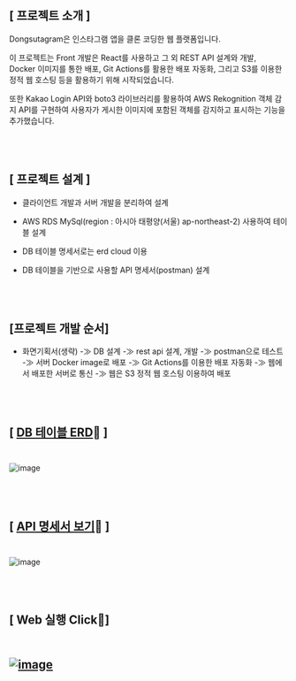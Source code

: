 [ 프로젝트 소개 ]
---
Dongsutagram은 인스타그램 앱을 클론 코딩한 웹 플랫폼입니다.

이 프로젝트는 Front 개발은 React를 사용하고 그 외 REST API 설계와 개발, <br>Docker 이미지를 통한 배포, Git Actions를 활용한 배포 자동화,
그리고 S3를 이용한 정적 웹 호스팅 등을 활용하기 위해 시작되었습니다.

또한 Kakao Login API와 boto3 라이브러리를 활용하여 AWS Rekognition 객체 감지 API를 구현하여 사용자가 게시한 이미지에 포함된 객체를 감지하고 표시하는 기능을 추가했습니다.<br><br><br><br>
## [ 프로젝트 설계 ]
* 클라이언트 개발과 서버 개발을 분리하여 설계

* AWS RDS MySql(region : 아시아 태평양(서울) ap-northeast-2) 사용하여 테이블 설계

* DB 테이블 명세서로는 erd cloud 이용

* DB 테이블을 기반으로 사용할 API 명세서(postman) 설계 <br><br><br><br>

## [프로젝트 개발 순서]
* 화면기획서(생략) -≫ DB 설계 -≫ rest api 설계, 개발 -≫ postman으로 테스트 -≫ 서버 Docker image로 배포 -≫ Git Actions를 이용한 배포 자동화 -≫ 웹에서 배포한 서버로 통신 -≫ 웹은 S3 정적 웹 호스팅 이용하여 배포 <br><br><br><br>

## [ [DB 테이블 ERD](https://www.erdcloud.com/d/qhoGo5ockkJvrPFha)🔽 ]<br><br>
![image](https://github.com/Yeomdongsu/insta_web_front/assets/117874997/2b007a64-497f-4562-9901-75fd480bf974)<br><br><br><br>

## [ [API 명세서 보기](https://documenter.getpostman.com/view/31597978/2sA2r813Tv)🔽 ]<br><br>
![image](https://github.com/Yeomdongsu/insta_web_front/assets/117874997/dc6e4c84-dc0f-4cb9-b5a9-558203cee81e)<br><br><br><br>

## [ Web 실행 Click🔽] <br><br>

## [![image](https://github.com/Yeomdongsu/insta_web_front/assets/117874997/8a3c3405-e3e4-4398-b35b-2f04a3c10f27)](http://dzsx20-insta-web.s3-website.ap-northeast-2.amazonaws.com/)
